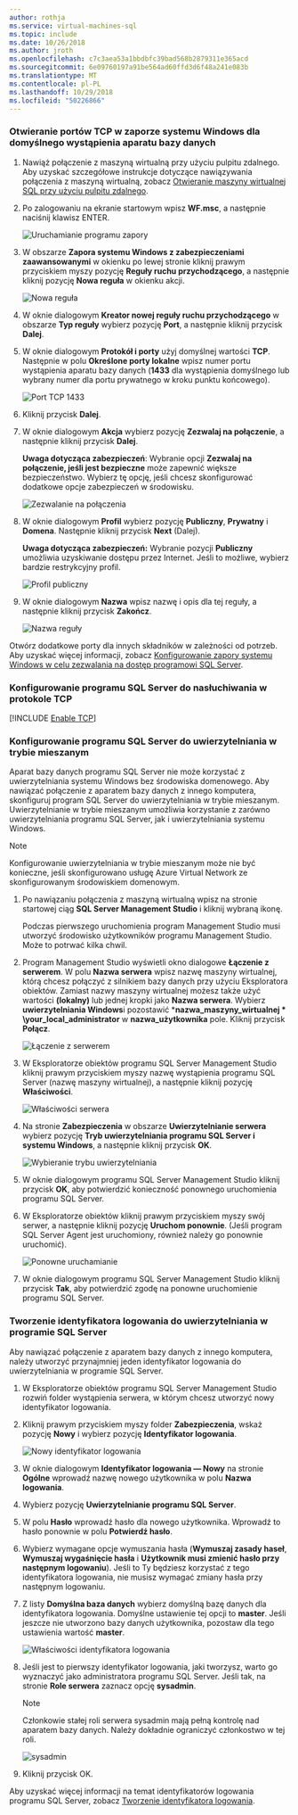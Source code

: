 ```yaml
---
author: rothja
ms.service: virtual-machines-sql
ms.topic: include
ms.date: 10/26/2018
ms.author: jroth
ms.openlocfilehash: c7c3aea53a1bbdbfc39bad568b2879311e365acd
ms.sourcegitcommit: 6e09760197a91be564ad60ffd3d6f48a241e083b
ms.translationtype: MT
ms.contentlocale: pl-PL
ms.lasthandoff: 10/29/2018
ms.locfileid: "50226866"
---
```

### <a name="open-tcp-ports-in-the-windows-firewall-for-the-default-instance-of-the-database-engine"></a>Otwieranie portów TCP w zaporze systemu Windows dla domyślnego wystąpienia aparatu bazy danych
1. Nawiąż połączenie z maszyną wirtualną przy użyciu pulpitu zdalnego. Aby uzyskać szczegółowe instrukcje dotyczące nawiązywania połączenia z maszyną wirtualną, zobacz [Otwieranie maszyny wirtualnej SQL przy użyciu pulpitu zdalnego](../articles/virtual-machines/windows/sql/virtual-machines-windows-portal-sql-server-provision.md#remotedesktop).
2. Po zalogowaniu na ekranie startowym wpisz **WF.msc**, a następnie naciśnij klawisz ENTER.
   
    ![Uruchamianie programu zapory](./media/virtual-machines-sql-server-connection-steps/12Open-WF.png)
3. W obszarze **Zapora systemu Windows z zabezpieczeniami zaawansowanymi** w okienku po lewej stronie kliknij prawym przyciskiem myszy pozycję **Reguły ruchu przychodzącego**, a następnie kliknij pozycję **Nowa reguła** w okienku akcji.
   
    ![Nowa reguła](./media/virtual-machines-sql-server-connection-steps/13New-FW-Rule.png)
4. W oknie dialogowym **Kreator nowej reguły ruchu przychodzącego** w obszarze **Typ reguły** wybierz pozycję **Port**, a następnie kliknij przycisk **Dalej**.
5. W oknie dialogowym **Protokół i porty** użyj domyślnej wartości **TCP**. Następnie w polu **Określone porty lokalne** wpisz numer portu wystąpienia aparatu bazy danych (**1433** dla wystąpienia domyślnego lub wybrany numer dla portu prywatnego w kroku punktu końcowego).
   
    ![Port TCP 1433](./media/virtual-machines-sql-server-connection-steps/14Port-1433.png)
6. Kliknij przycisk **Dalej**.
7. W oknie dialogowym **Akcja** wybierz pozycję **Zezwalaj na połączenie**, a następnie kliknij przycisk **Dalej**.
   
    **Uwaga dotycząca zabezpieczeń**: Wybranie opcji **Zezwalaj na połączenie, jeśli jest bezpieczne** może zapewnić większe bezpieczeństwo. Wybierz tę opcję, jeśli chcesz skonfigurować dodatkowe opcje zabezpieczeń w środowisku.
   
    ![Zezwalanie na połączenia](./media/virtual-machines-sql-server-connection-steps/15Allow-Connection.png)
8. W oknie dialogowym **Profil** wybierz pozycję **Publiczny**, **Prywatny** i **Domena**. Następnie kliknij przycisk **Next** (Dalej).
   
    **Uwaga dotycząca zabezpieczeń:** Wybranie pozycji **Publiczny** umożliwia uzyskiwanie dostępu przez Internet. Jeśli to możliwe, wybierz bardzie restrykcyjny profil.
   
    ![Profil publiczny](./media/virtual-machines-sql-server-connection-steps/16Public-Private-Domain-Profile.png)
9. W oknie dialogowym **Nazwa** wpisz nazwę i opis dla tej reguły, a następnie kliknij przycisk **Zakończ**.
   
    ![Nazwa reguły](./media/virtual-machines-sql-server-connection-steps/17Rule-Name.png)

Otwórz dodatkowe porty dla innych składników w zależności od potrzeb. Aby uzyskać więcej informacji, zobacz [Konfigurowanie zapory systemu Windows w celu zezwalania na dostęp programowi SQL Server](http://msdn.microsoft.com/library/cc646023.aspx).

### <a name="configure-sql-server-to-listen-on-the-tcp-protocol"></a>Konfigurowanie programu SQL Server do nasłuchiwania w protokole TCP

[!INCLUDE [Enable TCP](virtual-machines-sql-server-connection-tcp-protocol.md)]

### <a name="configure-sql-server-for-mixed-mode-authentication"></a>Konfigurowanie programu SQL Server do uwierzytelniania w trybie mieszanym
Aparat bazy danych programu SQL Server nie może korzystać z uwierzytelniania systemu Windows bez środowiska domenowego. Aby nawiązać połączenie z aparatem bazy danych z innego komputera, skonfiguruj program SQL Server do uwierzytelniania w trybie mieszanym. Uwierzytelnianie w trybie mieszanym umożliwia korzystanie z zarówno uwierzytelniania programu SQL Server, jak i uwierzytelniania systemu Windows.

> [!NOTE]
> Konfigurowanie uwierzytelniania w trybie mieszanym może nie być konieczne, jeśli skonfigurowano usługę Azure Virtual Network ze skonfigurowanym środowiskiem domenowym.
> 
> 

1. Po nawiązaniu połączenia z maszyną wirtualną wpisz na stronie startowej ciąg **SQL Server Management Studio** i kliknij wybraną ikonę.
   
    Podczas pierwszego uruchomienia program Management Studio musi utworzyć środowisko użytkowników programu Management Studio. Może to potrwać kilka chwil.
2. Program Management Studio wyświetli okno dialogowe **Łączenie z serwerem**. W polu **Nazwa serwera** wpisz nazwę maszyny wirtualnej, którą chcesz połączyć z silnikiem bazy danych przy użyciu Eksploratora obiektów. Zamiast nazwy maszyny wirtualnej możesz także użyć wartości **(lokalny)** lub jednej kropki jako **Nazwa serwera**. Wybierz **uwierzytelniania Windows**i pozostawić ***nazwa_maszyny_wirtualnej * \your_local_administrator** w **nazwa_użytkownika** pole. Kliknij przycisk **Połącz**.
   
    ![Łączenie z serwerem](./media/virtual-machines-sql-server-connection-steps/19Connect-to-Server.png)
3. W Eksploratorze obiektów programu SQL Server Management Studio kliknij prawym przyciskiem myszy nazwę wystąpienia programu SQL Server (nazwę maszyny wirtualnej), a następnie kliknij pozycję **Właściwości**.
   
    ![Właściwości serwera](./media/virtual-machines-sql-server-connection-steps/20Server-Properties.png)
4. Na stronie **Zabezpieczenia** w obszarze **Uwierzytelnianie serwera** wybierz pozycję **Tryb uwierzytelniania programu SQL Server i systemu Windows**, a następnie kliknij przycisk **OK**.
   
    ![Wybieranie trybu uwierzytelniania](./media/virtual-machines-sql-server-connection-steps/21Mixed-Mode.png)
5. W oknie dialogowym programu SQL Server Management Studio kliknij przycisk **OK**, aby potwierdzić konieczność ponownego uruchomienia programu SQL Server.
6. W Eksploratorze obiektów kliknij prawym przyciskiem myszy swój serwer, a następnie kliknij pozycję **Uruchom ponownie**. (Jeśli program SQL Server Agent jest uruchomiony, również należy go ponownie uruchomić).
   
    ![Ponowne uruchamianie](./media/virtual-machines-sql-server-connection-steps/22Restart2.png)
7. W oknie dialogowym programu SQL Server Management Studio kliknij przycisk **Tak**, aby potwierdzić zgodę na ponowne uruchomienie programu SQL Server.

### <a name="create-sql-server-authentication-logins"></a>Tworzenie identyfikatora logowania do uwierzytelniania w programie SQL Server
Aby nawiązać połączenie z aparatem bazy danych z innego komputera, należy utworzyć przynajmniej jeden identyfikator logowania do uwierzytelniania w programie SQL Server.

1. W Eksploratorze obiektów programu SQL Server Management Studio rozwiń folder wystąpienia serwera, w którym chcesz utworzyć nowy identyfikator logowania.
2. Kliknij prawym przyciskiem myszy folder **Zabezpieczenia**, wskaż pozycję **Nowy** i wybierz pozycję **Identyfikator logowania**.
   
    ![Nowy identyfikator logowania](./media/virtual-machines-sql-server-connection-steps/23New-Login.png)
3. W oknie dialogowym **Identyfikator logowania — Nowy** na stronie **Ogólne** wprowadź nazwę nowego użytkownika w polu **Nazwa logowania**.
4. Wybierz pozycję **Uwierzytelnianie programu SQL Server**.
5. W polu **Hasło** wprowadź hasło dla nowego użytkownika. Wprowadź to hasło ponownie w polu **Potwierdź hasło**.
6. Wybierz wymagane opcje wymuszania hasła (**Wymuszaj zasady haseł**, **Wymuszaj wygaśnięcie hasła** i **Użytkownik musi zmienić hasło przy następnym logowaniu**). Jeśli to Ty będziesz korzystać z tego identyfikatora logowania, nie musisz wymagać zmiany hasła przy następnym logowaniu.
7. Z listy **Domyślna baza danych** wybierz domyślną bazę danych dla identyfikatora logowania. Domyślne ustawienie tej opcji to **master**. Jeśli jeszcze nie utworzono bazy danych użytkownika, pozostaw dla tego ustawienia wartość **master**.
   
    ![Właściwości identyfikatora logowania](./media/virtual-machines-sql-server-connection-steps/24Test-Login.png)
8. Jeśli jest to pierwszy identyfikator logowania, jaki tworzysz, warto go wyznaczyć jako administratora programu SQL Server. Jeśli tak, na stronie **Role serwera** zaznacz opcję **sysadmin**.
   
   > [!NOTE]
   > Członkowie stałej roli serwera sysadmin mają pełną kontrolę nad aparatem bazy danych. Należy dokładnie ograniczyć członkostwo w tej roli.
   > 
   > 
   
   ![sysadmin](./media/virtual-machines-sql-server-connection-steps/25sysadmin.png)
9. Kliknij przycisk OK.

Aby uzyskać więcej informacji na temat identyfikatorów logowania programu SQL Server, zobacz [Tworzenie identyfikatora logowania](http://msdn.microsoft.com/library/aa337562.aspx).

